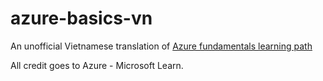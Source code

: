 # azure-basics-vn

An unofficial Vietnamese translation of [Azure fundamentals learning path](https://docs.microsoft.com/en-us/learn/paths/azure-fundamentals/)

All credit goes to Azure - Microsoft Learn.
